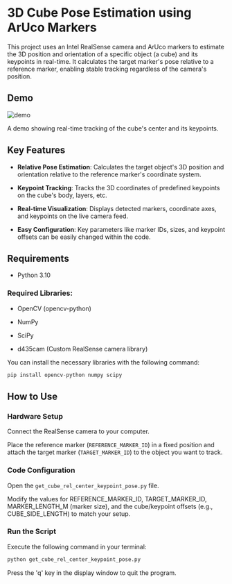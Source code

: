 # 3D Cube Pose Estimation using ArUco Markers
This project uses an Intel RealSense camera and ArUco markers to estimate the 3D position and orientation of a specific object (a cube) and its keypoints in real-time. It calculates the target marker's pose relative to a reference marker, enabling stable tracking regardless of the camera's position.

## Demo
![demo](docs/demo.gif)

A demo showing real-time tracking of the cube's center and its keypoints.

## Key Features

- **Relative Pose Estimation**: Calculates the target object's 3D position and orientation relative to the reference marker's coordinate system.

- **Keypoint Tracking**: Tracks the 3D coordinates of predefined keypoints on the cube's body, layers, etc.

- **Real-time Visualization**: Displays detected markers, coordinate axes, and keypoints on the live camera feed.

- **Easy Configuration**: Key parameters like marker IDs, sizes, and keypoint offsets can be easily changed within the code.

## Requirements
- Python 3.10

### Required Libraries:

- OpenCV (opencv-python)

- NumPy

- SciPy

- d435cam (Custom RealSense camera library)

You can install the necessary libraries with the following command:

```python
pip install opencv-python numpy scipy
```

## How to Use
### Hardware Setup

Connect the RealSense camera to your computer.

Place the reference marker (`REFERENCE_MARKER_ID`) in a fixed position and attach the target marker (`TARGET_MARKER_ID`) to the object you want to track.

### Code Configuration

Open the `get_cube_rel_center_keypoint_pose.py` file.

Modify the values for REFERENCE_MARKER_ID, TARGET_MARKER_ID, MARKER_LENGTH_M (marker size), and the cube/keypoint offsets (e.g., CUBE_SIDE_LENGTH) to match your setup.

### Run the Script

Execute the following command in your terminal:
```python
python get_cube_rel_center_keypoint_pose.py
```
Press the 'q' key in the display window to quit the program.

